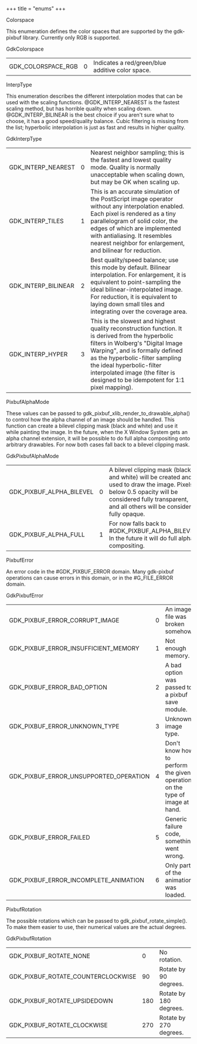+++
title = "enums"
+++
<p class="api-heading">Colorspace</p>
<p class="api-doc">This enumeration defines the color spaces that are supported by
the gdk-pixbuf library.  Currently only RGB is supported.</p>
<div class="api-notes">
  <p class="api-ctype">GdkColorspace</p>
<table>
<tr>
<td class="name">GDK_COLORSPACE_RGB</td>
<td class="value">0</td>
<td class="doc">Indicates a red/green/blue additive color space.</td>
</tr>
</table>
</div>
<p class="api-heading">InterpType</p>
<p class="api-doc">This enumeration describes the different interpolation modes that
 can be used with the scaling functions. @GDK_INTERP_NEAREST is
 the fastest scaling method, but has horrible quality when
 scaling down. @GDK_INTERP_BILINEAR is the best choice if you
 aren't sure what to choose, it has a good speed/quality balance.

 <note>
	Cubic filtering is missing from the list; hyperbolic
	interpolation is just as fast and results in higher quality.
 </note></p>
<div class="api-notes">
  <p class="api-ctype">GdkInterpType</p>
<table>
<tr>
<td class="name">GDK_INTERP_NEAREST</td>
<td class="value">0</td>
<td class="doc">Nearest neighbor sampling; this is the fastest
 and lowest quality mode. Quality is normally unacceptable when scaling
 down, but may be OK when scaling up.</td>
</tr>
<tr>
<td class="name">GDK_INTERP_TILES</td>
<td class="value">1</td>
<td class="doc">This is an accurate simulation of the PostScript
 image operator without any interpolation enabled.  Each pixel is
 rendered as a tiny parallelogram of solid color, the edges of which
 are implemented with antialiasing.  It resembles nearest neighbor for
 enlargement, and bilinear for reduction.</td>
</tr>
<tr>
<td class="name">GDK_INTERP_BILINEAR</td>
<td class="value">2</td>
<td class="doc">Best quality/speed balance; use this mode by
 default. Bilinear interpolation.  For enlargement, it is
 equivalent to point-sampling the ideal bilinear-interpolated image.
 For reduction, it is equivalent to laying down small tiles and
 integrating over the coverage area.</td>
</tr>
<tr>
<td class="name">GDK_INTERP_HYPER</td>
<td class="value">3</td>
<td class="doc">This is the slowest and highest quality
 reconstruction function. It is derived from the hyperbolic filters in
 Wolberg's "Digital Image Warping", and is formally defined as the
 hyperbolic-filter sampling the ideal hyperbolic-filter interpolated
 image (the filter is designed to be idempotent for 1:1 pixel mapping).</td>
</tr>
</table>
</div>
<p class="api-heading">PixbufAlphaMode</p>
<p class="api-doc">These values can be passed to
gdk_pixbuf_xlib_render_to_drawable_alpha() to control how the alpha
channel of an image should be handled.  This function can create a
bilevel clipping mask (black and white) and use it while painting
the image.  In the future, when the X Window System gets an alpha
channel extension, it will be possible to do full alpha
compositing onto arbitrary drawables.  For now both cases fall
back to a bilevel clipping mask.</p>
<div class="api-notes">
  <p class="api-ctype">GdkPixbufAlphaMode</p>
<table>
<tr>
<td class="name">GDK_PIXBUF_ALPHA_BILEVEL</td>
<td class="value">0</td>
<td class="doc">A bilevel clipping mask (black and white)
 will be created and used to draw the image.  Pixels below 0.5 opacity
 will be considered fully transparent, and all others will be
 considered fully opaque.</td>
</tr>
<tr>
<td class="name">GDK_PIXBUF_ALPHA_FULL</td>
<td class="value">1</td>
<td class="doc">For now falls back to #GDK_PIXBUF_ALPHA_BILEVEL.
 In the future it will do full alpha compositing.</td>
</tr>
</table>
</div>
<p class="api-heading">PixbufError</p>
<p class="api-doc">An error code in the #GDK_PIXBUF_ERROR domain. Many gdk-pixbuf
operations can cause errors in this domain, or in the #G_FILE_ERROR
domain.</p>
<div class="api-notes">
  <p class="api-ctype">GdkPixbufError</p>
<table>
<tr>
<td class="name">GDK_PIXBUF_ERROR_CORRUPT_IMAGE</td>
<td class="value">0</td>
<td class="doc">An image file was broken somehow.</td>
</tr>
<tr>
<td class="name">GDK_PIXBUF_ERROR_INSUFFICIENT_MEMORY</td>
<td class="value">1</td>
<td class="doc">Not enough memory.</td>
</tr>
<tr>
<td class="name">GDK_PIXBUF_ERROR_BAD_OPTION</td>
<td class="value">2</td>
<td class="doc">A bad option was passed to a pixbuf save module.</td>
</tr>
<tr>
<td class="name">GDK_PIXBUF_ERROR_UNKNOWN_TYPE</td>
<td class="value">3</td>
<td class="doc">Unknown image type.</td>
</tr>
<tr>
<td class="name">GDK_PIXBUF_ERROR_UNSUPPORTED_OPERATION</td>
<td class="value">4</td>
<td class="doc">Don't know how to perform the
 given operation on the type of image at hand.</td>
</tr>
<tr>
<td class="name">GDK_PIXBUF_ERROR_FAILED</td>
<td class="value">5</td>
<td class="doc">Generic failure code, something went wrong.</td>
</tr>
<tr>
<td class="name">GDK_PIXBUF_ERROR_INCOMPLETE_ANIMATION</td>
<td class="value">6</td>
<td class="doc">Only part of the animation was loaded.</td>
</tr>
</table>
</div>
<p class="api-heading">PixbufRotation</p>
<p class="api-doc">The possible rotations which can be passed to gdk_pixbuf_rotate_simple().
To make them easier to use, their numerical values are the actual degrees.</p>
<div class="api-notes">
  <p class="api-ctype">GdkPixbufRotation</p>
<table>
<tr>
<td class="name">GDK_PIXBUF_ROTATE_NONE</td>
<td class="value">0</td>
<td class="doc">No rotation.</td>
</tr>
<tr>
<td class="name">GDK_PIXBUF_ROTATE_COUNTERCLOCKWISE</td>
<td class="value">90</td>
<td class="doc">Rotate by 90 degrees.</td>
</tr>
<tr>
<td class="name">GDK_PIXBUF_ROTATE_UPSIDEDOWN</td>
<td class="value">180</td>
<td class="doc">Rotate by 180 degrees.</td>
</tr>
<tr>
<td class="name">GDK_PIXBUF_ROTATE_CLOCKWISE</td>
<td class="value">270</td>
<td class="doc">Rotate by 270 degrees.</td>
</tr>
</table>
</div>
